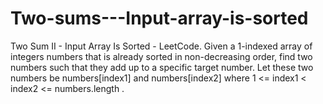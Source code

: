 # Two-sums---Input-array-is-sorted


Two Sum II - Input Array Is Sorted - LeetCode. Given a 1-indexed array of integers numbers that is already sorted in non-decreasing order, find two numbers such that they add up to a specific target number. Let these two numbers be numbers[index1] and numbers[index2] where 1 <= index1 < index2 <= numbers.length .
